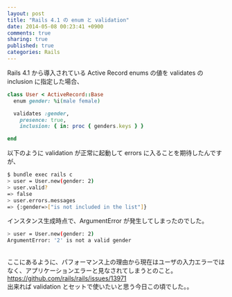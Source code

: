 ```yaml
---
layout: post
title: "Rails 4.1 の enum と validation"
date: 2014-05-08 00:23:41 +0900
comments: true
sharing: true
published: true
categories: Rails
---
```


Rails 4.1 から導入されている Active Record enums の値を validates の inclusion に指定した場合、

``` ruby
class User < ActiveRecord::Base
  enum gender: %i(male female)

  validates :gender,
    presence: true,
    inclusion: { in: proc { genders.keys } }

end
```

以下のように validation が正常に起動して errors に入ることを期待したんですが、
``` sh
$ bundle exec rails c
> user = User.new(gender: 2)
> user.valid?
=> false
> user.errors.messages
=> {:gender=>["is not included in the list"]}
```

インスタンス生成時点で、ArgumentError が発生してしまったのでした。
``` sh
> user = User.new(gender: 2)
ArgumentError: '2' is not a valid gender
```
<br/>
ここにあるように、パフォーマンス上の理由から現在はユーザの入力エラーではなく、アプリケーションエラーと見なされてしまうとのこと。<br/>
<a href="https://github.com/rails/rails/issues/13971" target="_blank">https://github.com/rails/rails/issues/13971</a>
<br/>
出来れば validation とセットで使いたいと思う今日この頃でした。。
